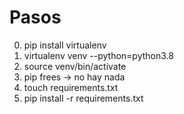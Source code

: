 # Pasos

0. pip install virtualenv
1. virtualenv venv --python=python3.8
2. source venv/bin/activate
3. pip frees -> no hay nada
4. touch requirements.txt
5. pip install -r requirements.txt

